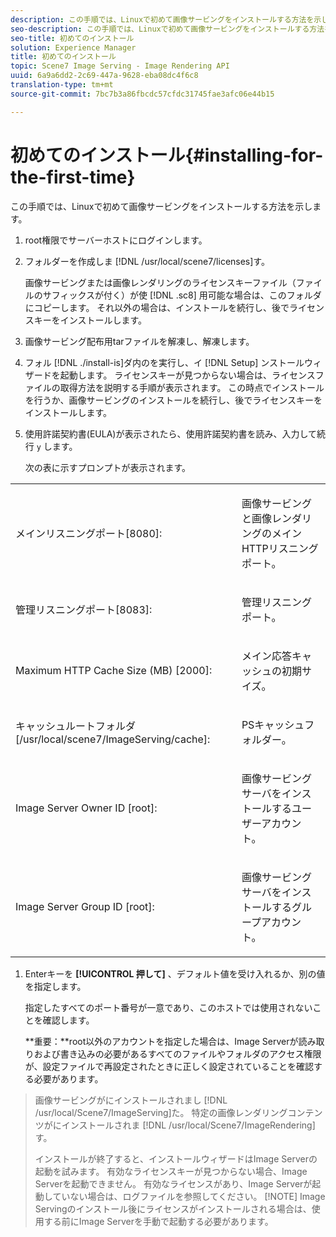 ```yaml
---
description: この手順では、Linuxで初めて画像サービングをインストールする方法を示します。
seo-description: この手順では、Linuxで初めて画像サービングをインストールする方法を示します。
seo-title: 初めてのインストール
solution: Experience Manager
title: 初めてのインストール
topic: Scene7 Image Serving - Image Rendering API
uuid: 6a9a6dd2-2c69-447a-9628-eba08dc4f6c8
translation-type: tm+mt
source-git-commit: 7bc7b3a86fbcdc57cfdc31745fae3afc06e44b15

---
```



# 初めてのインストール{#installing-for-the-first-time}

この手順では、Linuxで初めて画像サービングをインストールする方法を示します。

1. root権限でサーバーホストにログインします。
1. フォルダーを作成しま [!DNL /usr/local/scene7/licenses]す。

   画像サービングまたは画像レンダリングのライセンスキーファイル（ファイルのサフィックスが付く）が使 [!DNL .sc8] 用可能な場合は、このフォルダにコピーします。 それ以外の場合は、インストールを続行し、後でライセンスキーをインストールします。
1. 画像サービング配布用tarファイルを解凍し、解凍します。
1. フォル [!DNL ./install-is]ダ内のを実行し、イ [!DNL Setup] ンストールウィザードを起動します。
   ライセンスキーが見つからない場合は、ライセンスファイルの取得方法を説明する手順が表示されます。 この時点でインストールを行うか、画像サービングのインストールを続行し、後でライセンスキーをインストールします。
1. 使用許諾契約書(EULA)が表示されたら、使用許諾契約書を読み、入力して続行 `y` します。

   次の表に示すプロンプトが表示されます。

<table id="table_0E7B673CAD8E4C5EB72F8283A0DDEFC8"> 
 <tbody> 
  <tr> 
   <td colname="col1"> <p><span class="codeph"> メインリスニングポート[8080]:</span> </p> </td> 
   <td colname="col2"> <p>画像サービングと画像レンダリングのメインHTTPリスニングポート。 </p> </td> 
  </tr> 
  <tr> 
   <td colname="col1"> <p><span class="codeph"> 管理リスニングポート[8083]:</span> </p> </td> 
   <td colname="col2"> <p>管理リスニングポート。 </p> </td> 
  </tr> 
  <tr> 
   <td colname="col1"> <p><span class="codeph"> Maximum HTTP Cache Size (MB) [2000]:</span> </p> </td> 
   <td colname="col2"> <p>メイン応答キャッシュの初期サイズ。 </p> </td> 
  </tr> 
  <tr> 
   <td colname="col1"> <p><span class="codeph"> キャッシュルートフォルダ[/usr/local/scene7/ImageServing/cache]:</span> </p> </td> 
   <td colname="col2"> <p>PSキャッシュフォルダー。 </p> </td> 
  </tr> 
  <tr> 
   <td colname="col1"> <p><span class="codeph"> Image Server Owner ID [root]:</span> </p> </td> 
   <td colname="col2"> <p>画像サービングサーバをインストールするユーザーアカウント。 </p> </td> 
  </tr> 
  <tr> 
   <td colname="col1"> <p><span class="codeph"> Image Server Group ID [root]:</span> </p> </td> 
   <td colname="col2"> <p>画像サービングサーバをインストールするグループアカウント。 </p> </td> 
  </tr> 
 </tbody> 
</table>

1. Enterキーを **[!UICONTROL 押して]** 、デフォルト値を受け入れるか、別の値を指定します。

   指定したすべてのポート番号が一意であり、このホストでは使用されないことを確認します。

   **重要：**root以外のアカウントを指定した場合は、Image Serverが読み取りおよび書き込みの必要があるすべてのファイルやフォルダのアクセス権限が、設定ファイルで再設定されたときに正しく設定されていることを確認する必要があります。
>画像サービングがにインストールされまし [!DNL /usr/local/Scene7/ImageServing]た。 特定の画像レンダリングコンテンツがにインストールされま [!DNL /usr/local/Scene7/ImageRendering]す。
>
>インストールが終了すると、インストールウィザードはImage Serverの起動を試みます。 有効なライセンスキーが見つからない場合、Image Serverを起動できません。 有効なライセンスがあり、Image Serverが起動していない場合は、ログファイルを参照してください。
>[!NOTE]
Image Servingのインストール後にライセンスがインストールされる場合は、使用する前にImage Serverを手動で起動する必要があります。
>
>
>

